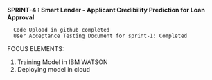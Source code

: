 **SPRINT-4 : Smart Lender - Applicant Credibility Prediction for Loan Approval**

      Code Upload in github completed
      User Acceptance Testing Document for sprint-1: Completed

FOCUS ELEMENTS: 

1. Training Model in IBM WATSON
2. Deploying model in cloud
